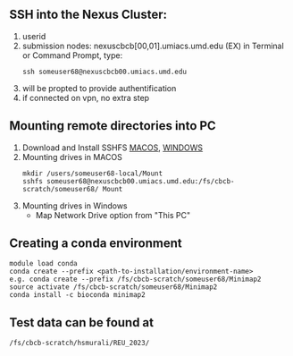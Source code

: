 ## SSH into the Nexus Cluster:

1. userid
2. submission nodes: nexuscbcb[00,01].umiacs.umd.edu
(EX) in Terminal or Command Prompt, type:
    ```
    ssh someuser68@nexuscbcb00.umiacs.umd.edu
    ```
3. will be propted to provide authentification
4. if connected on vpn, no extra step

## Mounting remote directories into PC

1. Download and Install SSHFS [MACOS](https://osxfuse.github.io/), [WINDOWS](https://github.com/winfsp/sshfs-win)
2. Mounting drives in MACOS
    ```
    mkdir /users/someuser68-local/Mount
    sshfs someuser68@nexuscbcb00.umiacs.umd.edu:/fs/cbcb-scratch/someuser68/ Mount
    ```
3. Mounting drives in Windows 
    - Map Network Drive option from "This PC"

## Creating a conda environment

```
module load conda
conda create --prefix <path-to-installation/environment-name>
e.g. conda create --prefix /fs/cbcb-scratch/someuser68/Minimap2
source activate /fs/cbcb-scratch/someuser68/Minimap2
conda install -c bioconda minimap2
```
    
## Test data can be found at

``` /fs/cbcb-scratch/hsmurali/REU_2023/ ```
